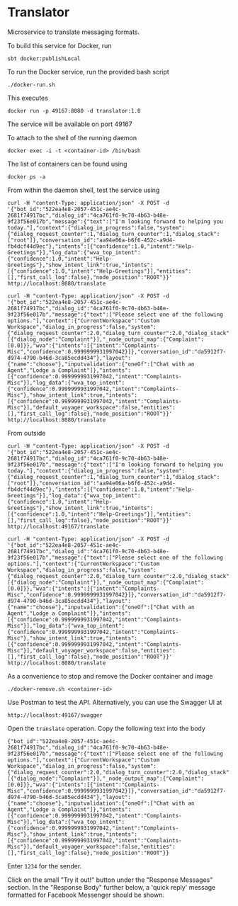 # Translator

Microservice to translate messaging formats.

To build this service for Docker, run

    sbt docker:publishLocal
    
To run the Docker service, run the provided bash script

    ./docker-run.sh

This executes

    docker run -p 49167:8080 -d translator:1.0

The service will be available on port 49167

To attach to the shell of the running daemon

    docker exec -i -t <container-id> /bin/bash

The list of containers can be found using

    docker ps -a

From within the daemon shell, test the service using

    curl -H "content-Type: application/json" -X POST -d '{"bot_id":"522ea4e8-2057-451c-ae4c-2681f74917bc","dialog_id":"4ca761f0-9c70-4b63-b48e-9f23f56e017b","message":{"text":["I'm looking forward to helping you today."],"context":{"dialog_in_progress":false,"system":{"dialog_request_counter":1,"dialog_turn_counter":1,"dialog_stack":["root"]},"conversation_id":"aa94e06a-b6f6-452c-a9d4-fb4dcf44d9ec"},"intents":[{"confidence":1.0,"intent":"Help-Greetings"}],"log_data":{"wva_top_intent":{"confidence":1.0,"intent":"Help-Greetings"},"show_intent_link":true,"intents":[{"confidence":1.0,"intent":"Help-Greetings"}],"entities":[],"first_call_log":false},"node_position":"ROOT"}}' http://localhost:8080/translate

    curl -H "content-Type: application/json" -X POST -d '{"bot_id":"522ea4e8-2057-451c-ae4c-2681f74917bc","dialog_id":"4ca761f0-9c70-4b63-b48e-9f23f56e017b","message":{"text":["Please select one of the following options."],"context":{"CurrentWorkspace":"Custom Workspace","dialog_in_progress":false,"system":{"dialog_request_counter":2.0,"dialog_turn_counter":2.0,"dialog_stack":[{"dialog_node":"Complaint"}],"_node_output_map":{"Complaint":[0.0]}},"wva":{"intents":[{"intent":"Complaints-Misc","confidence":0.9999999931997042}]},"conversation_id":"da5912f7-d974-4790-b46d-3ca85ecdd434"},"layout":{"name":"choose"},"inputvalidation":{"oneOf":["Chat with an Agent","Lodge a Complaint"]},"intents":[{"confidence":0.9999999931997042,"intent":"Complaints-Misc"}],"log_data":{"wva_top_intent":{"confidence":0.9999999931997042,"intent":"Complaints-Misc"},"show_intent_link":true,"intents":[{"confidence":0.9999999931997042,"intent":"Complaints-Misc"}],"default_voyager_workspace":false,"entities":[],"first_call_log":false},"node_position":"ROOT"}}' http://localhost:8080/translate

From outside

    curl -H "content-Type: application/json" -X POST -d '{"bot_id":"522ea4e8-2057-451c-ae4c-2681f74917bc","dialog_id":"4ca761f0-9c70-4b63-b48e-9f23f56e017b","message":{"text":["I'm looking forward to helping you today."],"context":{"dialog_in_progress":false,"system":{"dialog_request_counter":1,"dialog_turn_counter":1,"dialog_stack":["root"]},"conversation_id":"aa94e06a-b6f6-452c-a9d4-fb4dcf44d9ec"},"intents":[{"confidence":1.0,"intent":"Help-Greetings"}],"log_data":{"wva_top_intent":{"confidence":1.0,"intent":"Help-Greetings"},"show_intent_link":true,"intents":[{"confidence":1.0,"intent":"Help-Greetings"}],"entities":[],"first_call_log":false},"node_position":"ROOT"}}' http://localhost:49167/translate

    curl -H "content-Type: application/json" -X POST -d '{"bot_id":"522ea4e8-2057-451c-ae4c-2681f74917bc","dialog_id":"4ca761f0-9c70-4b63-b48e-9f23f56e017b","message":{"text":["Please select one of the following options."],"context":{"CurrentWorkspace":"Custom Workspace","dialog_in_progress":false,"system":{"dialog_request_counter":2.0,"dialog_turn_counter":2.0,"dialog_stack":[{"dialog_node":"Complaint"}],"_node_output_map":{"Complaint":[0.0]}},"wva":{"intents":[{"intent":"Complaints-Misc","confidence":0.9999999931997042}]},"conversation_id":"da5912f7-d974-4790-b46d-3ca85ecdd434"},"layout":{"name":"choose"},"inputvalidation":{"oneOf":["Chat with an Agent","Lodge a Complaint"]},"intents":[{"confidence":0.9999999931997042,"intent":"Complaints-Misc"}],"log_data":{"wva_top_intent":{"confidence":0.9999999931997042,"intent":"Complaints-Misc"},"show_intent_link":true,"intents":[{"confidence":0.9999999931997042,"intent":"Complaints-Misc"}],"default_voyager_workspace":false,"entities":[],"first_call_log":false},"node_position":"ROOT"}}' http://localhost:8080/translate
    
As a convenience to stop and remove the Docker container and image

    ./docker-remove.sh <container-id>

Use Postman to test the API. Alternatively, you can use the Swagger UI at

    http://localhost:49167/swagger

Open the `translate` operation. Copy the following text into the body

    {"bot_id":"522ea4e8-2057-451c-ae4c-2681f74917bc","dialog_id":"4ca761f0-9c70-4b63-b48e-9f23f56e017b","message":{"text":["Please select one of the following options."],"context":{"CurrentWorkspace":"Custom Workspace","dialog_in_progress":false,"system":{"dialog_request_counter":2.0,"dialog_turn_counter":2.0,"dialog_stack":[{"dialog_node":"Complaint"}],"_node_output_map":{"Complaint":[0.0]}},"wva":{"intents":[{"intent":"Complaints-Misc","confidence":0.9999999931997042}]},"conversation_id":"da5912f7-d974-4790-b46d-3ca85ecdd434"},"layout":{"name":"choose"},"inputvalidation":{"oneOf":["Chat with an Agent","Lodge a Complaint"]},"intents":[{"confidence":0.9999999931997042,"intent":"Complaints-Misc"}],"log_data":{"wva_top_intent":{"confidence":0.9999999931997042,"intent":"Complaints-Misc"},"show_intent_link":true,"intents":[{"confidence":0.9999999931997042,"intent":"Complaints-Misc"}],"default_voyager_workspace":false,"entities":[],"first_call_log":false},"node_position":"ROOT"}}

Enter `1234` for the sender.

Click on the small "Try it out!" button under the "Response Messages" section. In the "Response Body" further below,
a 'quick reply' message formatted for Facebook Messenger should be shown.
